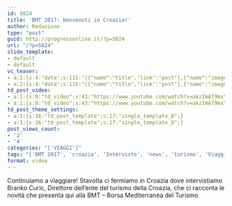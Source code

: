 ```yaml
---
id: 5824
title: 'BMT 2017: benvenuti in Croazia!'
author: Redazione
type: "post"
guid: http://progressonline.it/?p=5824
url: "/?p=5824"
slide_template:
- default
- default
vc_teaser:
- a:2:{s:4:"data";s:115:"[{"name":"title","link":"post"},{"name":"image","image":"featured","link":"none"},{"name":"text","mode":"excerpt"}]";s:7:"bgcolor";s:0:"";}
- a:2:{s:4:"data";s:115:"[{"name":"title","link":"post"},{"name":"image","image":"featured","link":"none"},{"name":"text","mode":"excerpt"}]";s:7:"bgcolor";s:0:"";}
td_post_video:
- a:1:{s:8:"td_video";s:43:"https://www.youtube.com/watch?v=akzImAT9mxY";}
- a:1:{s:8:"td_video";s:43:"https://www.youtube.com/watch?v=akzImAT9mxY";}
td_post_theme_settings:
- a:1:{s:16:"td_post_template";s:17:"single_template_8";}
- a:1:{s:16:"td_post_template";s:17:"single_template_8";}
post_views_count:
- '2'
- '4'
categories: "['VIAGGI']"
tags: "['BMT 2017', 'croazia', 'Interviste', 'news', 'turismo', 'Viaggi']"
format: video
---
```


Continuiamo a viaggiare! Stavolta ci fermiamo in Croazia dove intervistiamo Branko Curic, Direttore dell’ente del turismo della Croazia, che ci racconta le novità che presenta qui alla BMT – Borsa Mediterranea del Turismo